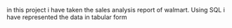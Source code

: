 in this project i have  taken the sales analysis report  of walmart. Using SQL  i have represented the data in tabular form 
